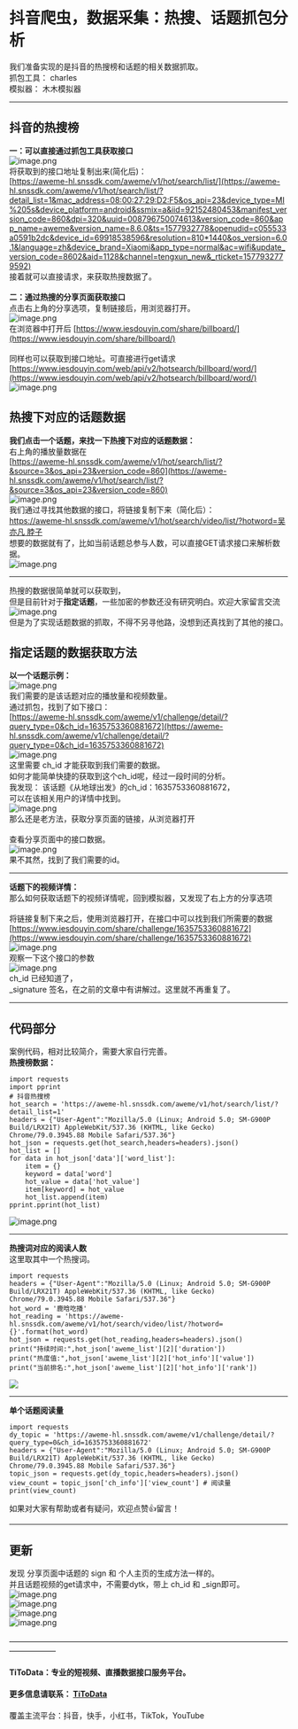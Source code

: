 # 抖音爬虫，数据采集：热搜、话题抓包分析

我们准备实现的是抖音的热搜榜和话题的相关数据抓取。<br />抓包工具： charles<br />模拟器： 木木模拟器

---

<a name="knZHb"></a>
## 抖音的热搜榜
**一：可以直接通过抓包工具获取接口**<br />![image.png](https://cdn.nlark.com/yuque/0/2020/png/97322/1607043886626-2abe95a8-de85-4f68-98a6-f89b55c47240.png#align=left&display=inline&height=755&margin=%5Bobject%20Object%5D&name=image.png&originHeight=1510&originWidth=1758&size=1294037&status=done&style=none&width=879)<br />将获取到的接口地址复制出来(简化后)：<br />[https://aweme-hl.snssdk.com/aweme/v1/hot/search/list/](https://aweme-hl.snssdk.com/aweme/v1/hot/search/list/?detail_list=1&mac_address=08:00:27:29:D2:F5&os_api=23&device_type=MI%205s&device_platform=android&ssmix=a&iid=92152480453&manifest_version_code=860&dpi=320&uuid=008796750074613&version_code=860&app_name=aweme&version_name=8.6.0&ts=1577932778&openudid=c055533a0591b2dc&device_id=69918538596&resolution=810*1440&os_version=6.0.1&language=zh&device_brand=Xiaomi&app_type=normal&ac=wifi&update_version_code=8602&aid=1128&channel=tengxun_new&_rticket=1577932779592)<br />接着就可以直接请求，来获取热搜数据了。<br />
<br />**二：通过热搜的分享页面获取接口**<br />点击右上角的分享选项，复制链接后，用浏览器打开。<br />![image.png](https://cdn.nlark.com/yuque/0/2020/png/97322/1607044327588-6d4056a1-9c50-4d3a-811f-5daeab41f335.png#align=left&display=inline&height=639&margin=%5Bobject%20Object%5D&name=image.png&originHeight=1278&originWidth=794&size=569986&status=done&style=none&width=397)<br />在浏览器中打开后 [https://www.iesdouyin.com/share/billboard/](https://www.iesdouyin.com/share/billboard/)<br />
<br />同样也可以获取到接口地址。可直接进行get请求<br />[https://www.iesdouyin.com/web/api/v2/hotsearch/billboard/word/](https://www.iesdouyin.com/web/api/v2/hotsearch/billboard/word/)<br />![image.png](https://cdn.nlark.com/yuque/0/2020/png/97322/1607043953566-b4c52d2e-887d-4083-b07c-9e70e964b2d9.png#align=left&display=inline&height=735&margin=%5Bobject%20Object%5D&name=image.png&originHeight=1470&originWidth=1030&size=574555&status=done&style=none&width=515)
<a name="YBySx"></a>
## 热搜下对应的话题数据
**我们点击一个话题，来找一下热搜下对应的话题数据：**<br />右上角的播放量数据在<br />[https://aweme-hl.snssdk.com/aweme/v1/hot/search/list/?&source=3&os_api=23&version_code=860](https://aweme-hl.snssdk.com/aweme/v1/hot/search/list/?&source=3&os_api=23&version_code=860)<br />![image.png](https://cdn.nlark.com/yuque/0/2020/png/97322/1607043977070-9f92016c-b051-4de8-b69c-2c3965149149.png#align=left&display=inline&height=746&margin=%5Bobject%20Object%5D&name=image.png&originHeight=1492&originWidth=2072&size=2681548&status=done&style=none&width=1036)<br />我们通过寻找其他数据的接口，将链接复制下来（简化后）：<br />[https://aweme-hl.snssdk.com/aweme/v1/hot/search/video/list/?hotword=吴亦凡 脖子](https://aweme-hl.snssdk.com/aweme/v1/hot/search/video/list/?hotword=%E5%90%B4%E4%BA%A6%E5%87%A1%20%E8%84%96%E5%AD%90&offset=0&count=12&source=trending_page&is_ad=0&os_api=23&device_type=MI%205s&device_platform=android&ssmix=a&iid=92152480453&manifest_version_code=860&dpi=320&uuid=008796750074613&version_code=860&app_name=aweme&version_name=8.6.0&ts=1577934388&openudid=c055533a0591b2dc&device_id=69918538596&resolution=810*1440&os_version=6.0.1&language=zh&device_brand=Xiaomi&app_type=normal&ac=wifi&update_version_code=8602&aid=1128&channel=tengxun_new&_rticket=1577934389020)<br />想要的数据就有了，比如当前话题总参与人数，可以直接GET请求接口来解析数据。<br />![image.png](https://cdn.nlark.com/yuque/0/2020/png/97322/1607043992366-d7944184-f01d-4f1e-aa2c-76a0f18580bf.png#align=left&display=inline&height=410&margin=%5Bobject%20Object%5D&name=image.png&originHeight=820&originWidth=1858&size=568282&status=done&style=none&width=929)

---

热搜的数据很简单就可以获取到，<br />但是目前针对于**指定话题**，一些加密的参数还没有研究明白。欢迎大家留言交流<br />![image.png](https://cdn.nlark.com/yuque/0/2020/png/97322/1607044009144-7fe4add1-e212-464a-8d47-5f4446642d23.png#align=left&display=inline&height=737&margin=%5Bobject%20Object%5D&name=image.png&originHeight=1474&originWidth=1824&size=912345&status=done&style=none&width=912)<br />但是为了实现话题数据的抓取，不得不另寻他路，没想到还真找到了其他的接口。
<a name="UguZj"></a>
## 指定话题的数据获取方法
**以一个话题示例：**<br />![image.png](https://cdn.nlark.com/yuque/0/2020/png/97322/1607044020889-217be078-1522-459f-b66e-a1410866ac77.png#align=left&display=inline&height=536&margin=%5Bobject%20Object%5D&name=image.png&originHeight=1072&originWidth=1022&size=324766&status=done&style=none&width=511)<br />我们需要的是该话题对应的播放量和视频数量。<br />通过抓包，找到了如下接口：<br />[https://aweme-hl.snssdk.com/aweme/v1/challenge/detail/?query_type=0&ch_id=1635753360881672](https://aweme-hl.snssdk.com/aweme/v1/challenge/detail/?query_type=0&ch_id=1635753360881672)<br />![image.png](https://cdn.nlark.com/yuque/0/2020/png/97322/1607044034158-85f8c625-4d2c-460d-a093-651f0c1bd4ba.png#align=left&display=inline&height=668&margin=%5Bobject%20Object%5D&name=image.png&originHeight=1336&originWidth=1338&size=511729&status=done&style=none&width=669)<br />这里需要 ch_id 才能获取到我们需要的数据。<br />如何才能简单快捷的获取到这个ch_id呢，经过一段时间的分析。<br />我发现： 该话题《从地球出发》的ch_id：1635753360881672，<br />可以在该相关用户的详情中找到。<br />![image.png](https://cdn.nlark.com/yuque/0/2020/png/97322/1607044051477-9ccfca3b-3e02-4222-a27a-6f41bc83ae77.png#align=left&display=inline&height=741&margin=%5Bobject%20Object%5D&name=image.png&originHeight=1482&originWidth=1914&size=1890578&status=done&style=none&width=957)<br />那么还是老方法，获取分享页面的链接，从浏览器打开<br />
<br />查看分享页面中的接口数据。<br />![image.png](https://cdn.nlark.com/yuque/0/2020/png/97322/1607044371164-8cac554a-e876-4082-81a4-38af283235be.png#align=left&display=inline&height=641&margin=%5Bobject%20Object%5D&name=image.png&originHeight=1282&originWidth=1218&size=536444&status=done&style=none&width=609)<br />果不其然，找到了我们需要的id。<br />


---

**话题下的视频详情：**<br />那么如何获取话题下的视频详情呢，回到模拟器，又发现了右上方的分享选项<br />
<br />将链接复制下来之后，使用浏览器打开，在接口中可以找到我们所需要的数据<br />[https://www.iesdouyin.com/share/challenge/1635753360881672](https://www.iesdouyin.com/share/challenge/1635753360881672)<br />![image.png](https://cdn.nlark.com/yuque/0/2020/png/97322/1607044131060-f8d20ca4-e2a4-4cd6-869d-84bddb014748.png#align=left&display=inline&height=718&margin=%5Bobject%20Object%5D&name=image.png&originHeight=1436&originWidth=2674&size=2727153&status=done&style=none&width=1337)<br />观察一下这个接口的参数<br />![image.png](https://cdn.nlark.com/yuque/0/2020/png/97322/1607044142111-1936ba63-184b-4d4b-bfd0-6bc527f7f66c.png#align=left&display=inline&height=237&margin=%5Bobject%20Object%5D&name=image.png&originHeight=474&originWidth=954&size=130608&status=done&style=none&width=477)<br />ch_id 已经知道了，<br />_signature 签名，在之前的文章中有讲解过。这里就不再重复了。

---

<a name="0hSKB"></a>
## 代码部分
案例代码，相对比较简介，需要大家自行完善。<br />**热搜榜数据：**
```
import requests
import pprint
# 抖音热搜榜
hot_search = 'https://aweme-hl.snssdk.com/aweme/v1/hot/search/list/?detail_list=1'
headers = {"User-Agent":"Mozilla/5.0 (Linux; Android 5.0; SM-G900P Build/LRX21T) AppleWebKit/537.36 (KHTML, like Gecko) Chrome/79.0.3945.88 Mobile Safari/537.36"}
hot_json = requests.get(hot_search,headers=headers).json()
hot_list = []
for data in hot_json['data']['word_list']:
    item = {}
    keyword = data['word']
    hot_value = data['hot_value']
    item[keyword] = hot_value
    hot_list.append(item)
pprint.pprint(hot_list)

```
![image.png](https://cdn.nlark.com/yuque/0/2020/png/97322/1607044163870-5490aeaf-7469-4224-8ea0-e000d4cac462.png#align=left&display=inline&height=369&margin=%5Bobject%20Object%5D&name=image.png&originHeight=738&originWidth=992&size=618724&status=done&style=none&width=496)

---

**热搜词对应的阅读人数**<br />这里取其中一个热搜词。
```
import requests
headers = {"User-Agent":"Mozilla/5.0 (Linux; Android 5.0; SM-G900P Build/LRX21T) AppleWebKit/537.36 (KHTML, like Gecko) Chrome/79.0.3945.88 Mobile Safari/537.36"}
hot_word = '鹿晗吃播'
hot_reading = 'https://aweme-hl.snssdk.com/aweme/v1/hot/search/video/list/?hotword={}'.format(hot_word)
hot_json = requests.get(hot_reading,headers=headers).json()
print("持续时间:",hot_json['aweme_list'][2]['duration'])
print("热度值:",hot_json['aweme_list'][2]['hot_info']['value'])
print("当前排名:",hot_json['aweme_list'][2]['hot_info']['rank'])

```
![](https://cdn.nlark.com/yuque/0/2020/png/97322/1607043858822-cb4eef5a-9144-4de5-9402-907e95b394a2.png#align=left&display=inline&height=125&margin=%5Bobject%20Object%5D&originHeight=125&originWidth=473&size=0&status=done&style=none&width=473)

---

**单个话题阅读量**
```
import requests
dy_topic = 'https://aweme-hl.snssdk.com/aweme/v1/challenge/detail/?query_type=0&ch_id=1635753360881672'
headers = {"User-Agent":"Mozilla/5.0 (Linux; Android 5.0; SM-G900P Build/LRX21T) AppleWebKit/537.36 (KHTML, like Gecko) Chrome/79.0.3945.88 Mobile Safari/537.36"}
topic_json = requests.get(dy_topic,headers=headers).json()
view_count = topic_json['ch_info']['view_count'] # 阅读量
print(view_count)

```
如果对大家有帮助或者有疑问，欢迎点赞👍留言！

---

<a name="7A0s9"></a>
## 更新
发现 分享页面中话题的 sign 和 个人主页的生成方法一样的。<br />并且话题视频的get请求中，不需要dytk，带上 ch_id 和 _sign即可。<br />![image.png](https://cdn.nlark.com/yuque/0/2020/png/97322/1607044202042-f5fcd474-2143-4857-bfee-1c2f4aca64ea.png#align=left&display=inline&height=514&margin=%5Bobject%20Object%5D&name=image.png&originHeight=1028&originWidth=2068&size=689573&status=done&style=none&width=1034)<br />![image.png](https://cdn.nlark.com/yuque/0/2020/png/97322/1607044214483-0fbab83d-7021-45f9-ada7-9e2cc0124a3f.png#align=left&display=inline&height=380&margin=%5Bobject%20Object%5D&name=image.png&originHeight=760&originWidth=1910&size=368058&status=done&style=none&width=955)<br />![image.png](https://cdn.nlark.com/yuque/0/2020/png/97322/1607044225484-a9c97613-86f1-4a08-94f4-9d87e86b050b.png#align=left&display=inline&height=374&margin=%5Bobject%20Object%5D&name=image.png&originHeight=748&originWidth=2028&size=476206&status=done&style=none&width=1014)<br />![image.png](https://cdn.nlark.com/yuque/0/2020/png/97322/1607044238381-0d2f8610-a302-426e-9b39-b47d5f33ca6e.png#align=left&display=inline&height=338&margin=%5Bobject%20Object%5D&name=image.png&originHeight=676&originWidth=1704&size=299074&status=done&style=none&width=852)<br />
<br />——————————————————————————————————————————
<a name="9794cc28"></a>
#### TiToData：专业的短视频、直播数据接口服务平台。
<a name="1c5f89ff"></a>
#### 更多信息请联系： [TiToData](https://www.titodata.com?from=douyinarticle)
覆盖主流平台：抖音，快手，小红书，TikTok，YouTube
